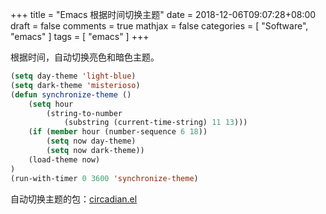 +++
title = "Emacs 根据时间切换主题"
date = 2018-12-06T09:07:28+08:00
draft = false
comments = true
mathjax = false
categories = [ "Software", "emacs" ]
tags = [ "emacs" ]
+++

根据时间，自动切换亮色和暗色主题。

```el
(setq day-theme 'light-blue)
(setq dark-theme 'misterioso)
(defun synchronize-theme ()
    (setq hour
        (string-to-number
            (substring (current-time-string) 11 13)))
    (if (member hour (number-sequence 6 18))
        (setq now day-theme)
        (setq now dark-theme))
    (load-theme now)
)
(run-with-timer 0 3600 'synchronize-theme)
```
自动切换主题的包：[circadian.el](https://github.com/guidoschmidt/circadian.el)
<!--more-->


